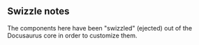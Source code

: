 ## Swizzle notes

The components here have been "swizzled" (ejected) out of the Docusaurus core in order to customize them.